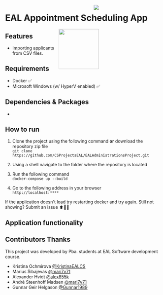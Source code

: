 <img style="margin-right: 200px;float:right;" src="https://img.shields.io/badge/development%20status-active-brightgreen.svg"><div></div>
# EAL Appointment Scheduling App

<img style="margin-right: 200px;float:right;" src="https://octodex.github.com/images/daftpunktocat-thomas.gif" width="130" align="right">

## Features
- Importing applicants from CSV files.

## Requirements
* Docker ✅
* Microsoft Windows (w/ HyperV enabled) ✅

## Dependencies & Packages
- 

## How to run
1. Clone the project using the  following command **or** download the repository zip file <br>
`git clone https://github.com/CSProjectsEAL/EALAdministrationsProject.git`

1. Using a shell navigate to the folder where the repository is located

1. Run the following command <br>
`docker-compose up --build`

1. Go to the following address in your browser <br>
`http://localhost:****`

If the application doesn't load try restarting docker and try again. Still not showing? Submit an issue ⬆️👍🏻

## Application functionality

## Contributors Thanks
This project was developed by Pba. students at EAL Software development course.

- Kristina Ochmirova <a href="https://github.com/KristinaEALCS">@KristinaEALCS</a>
- Marius Šibajevas <a href="https://github.com/mari7v71">@mari7v71</a>
- Alexander Hvidt <a href="https://github.com/alex855k">@alex855k</a>
- André Steenhoff Madsen <a href="https://github.com/andr9528">@mari7v71</a>
- Gunnar Geir Helgason <a href="https://github.com/Gunnar1989">@Gunnar1989</a> 
